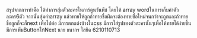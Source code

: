 สรุปจากการทำคือ ได้ทำการสุ่มตัวละครในการ์ตูนวันพีช โดยให้ array wordในการเก็บค่าตัวละคร6ตัว จากนั้นสุ่มค่าarray แล้วทายให้ถูกถ้าทายชื่อผิดจะต้องทายชื่อใหม่จนกว่าจะถูกและถ้าทายชื่อถูกก็จะก็next เพื่อไปต่อ มีการตกแต่งบ้างในcss มีการใส่รูปของตัวละครนั้นๆเพื่อให้ทายได้ง่ายชึ้น มีการเพิ่มButtonให้Next
นาย ธนากร ใสยิด 6210110713